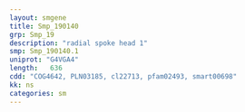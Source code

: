```yaml
---
layout: smgene
title: Smp_190140
grp: Smp_19
description: "radial spoke head 1"
smp: Smp_190140.1
uniprot: "G4VGA4"
length:   636
cdd: "COG4642, PLN03185, cl22713, pfam02493, smart00698"
kk: ns
categories: sm
---
```

